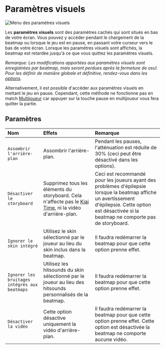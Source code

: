 # Paramètres visuels

![](img/visual-settings-FR.jpg "Menu des paramètres visuels")

Les **paramètres visuels** sont des paramètres cachés qui sont situés en bas de votre écran. Vous pouvez y accéder pendant le chargement de la beatmap ou lorsque le jeu est en pause, en passant votre curseur vers le bas de votre écran. Lorsque les paramètres visuels sont affichés, la beatmap est retardée jusqu'à ce que vous quittez les paramètres visuels.

*Remarque: Les modifications apportées aux paramètres visuels sont enregistrées par beatmap, mais seront perdues après la fermeture de osu!. Pour les définir de manière globale et définitive, rendez-vous dans les [options](/wiki/Options).*

Alternativement, il est possible d'accéder aux paramètres visuels en mettant le jeu en pause. Cependant, cette méthode ne fonctionne pas en match [Multijoueur](/wiki/Multi) car appuyer sur la touche pause en multijoueur vous fera quitter la partie.

## Paramètres

| Nom | Effets | Remarque |
| :-- | :-- | :-- |
| `Assombrir l'arrière-plan` | Assombrir l'arrière-plan. | Pendant les pauses, l'atténuation est réduite de 30% (ceci peut être désactivé dans les options). |
| `Désactiver le storyboard` | Supprimez tous les éléments du storyboard. Cela n'affecte pas le [Kiai Time](/wiki/Kiai_time), ni la vidéo d'arrière-plan. | Ceci est recommandé pour les joueurs ayant des problèmes d'épilepsie lorsque la beatmap affiche un avertissement d'épilepsie. Cette option est désactivée si la beatmap ne comporte pas de storyboard. |
| `Ignorer le skin intégré` | Utilisez le skin sélectionné par le joueur au lieu du skin inclus dans la beatmap. | Il faudra redémarrer la beatmap pour que cette option prenne effet. |
| `Ignorer les bruitages intégrés aux beatmaps` | Utilisez les hitsounds du skin sélectionné par le joueur au lieu des hitsounds personnalisés de la beatmap. | Il faudra redémarrer la beatmap pour que cette option prenne effet. |
| `Désactiver la vidéo` | Cette option désactive uniquement la vidéo d'arrière-plan. | Il faudra redémarrer la beatmap pour que cette option prenne effet. Cette option est désactivée la beatmap ne comporte aucune vidéo. |
